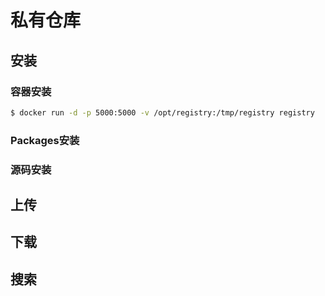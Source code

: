 # 私有仓库

## 安装
### 容器安装
```bash
$ docker run -d -p 5000:5000 -v /opt/registry:/tmp/registry registry
```
### Packages安装
### 源码安装

## 上传
## 下载
## 搜索